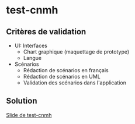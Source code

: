 # test-cnmh

## Critères de validation

- UI: Interfaces
  - Chart graphique (maquettage de prototype)
  - Langue
- Scénarios
  - Rédaction de scénarios en français
  - Rédaction de scénarios en UML
  - Validation des scénarios dans l'application


## Solution
[Slide de test-cnmh](https://docs.google.com/presentation/d/141f3UoEJWg3zq21FkvAhiy5JkW_4KNsFlua1ESqloZU/edit?usp=sharing)
